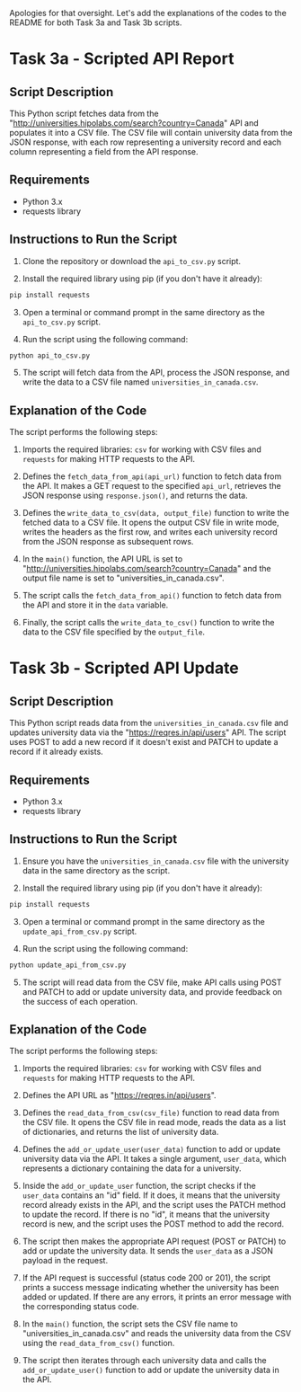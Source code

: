 Apologies for that oversight. Let's add the explanations of the codes to the README for both Task 3a and Task 3b scripts.

# Task 3a - Scripted API Report

## Script Description

This Python script fetches data from the "http://universities.hipolabs.com/search?country=Canada" API and populates it into a CSV file. The CSV file will contain university data from the JSON response, with each row representing a university record and each column representing a field from the API response.

## Requirements

- Python 3.x
- requests library

## Instructions to Run the Script

1. Clone the repository or download the `api_to_csv.py` script.

2. Install the required library using pip (if you don't have it already):

```bash
pip install requests
```

3. Open a terminal or command prompt in the same directory as the `api_to_csv.py` script.

4. Run the script using the following command:

```bash
python api_to_csv.py
```

5. The script will fetch data from the API, process the JSON response, and write the data to a CSV file named `universities_in_canada.csv`.

## Explanation of the Code

The script performs the following steps:

1. Imports the required libraries: `csv` for working with CSV files and `requests` for making HTTP requests to the API.

2. Defines the `fetch_data_from_api(api_url)` function to fetch data from the API. It makes a GET request to the specified `api_url`, retrieves the JSON response using `response.json()`, and returns the data.

3. Defines the `write_data_to_csv(data, output_file)` function to write the fetched data to a CSV file. It opens the output CSV file in write mode, writes the headers as the first row, and writes each university record from the JSON response as subsequent rows.

4. In the `main()` function, the API URL is set to "http://universities.hipolabs.com/search?country=Canada" and the output file name is set to "universities_in_canada.csv".

5. The script calls the `fetch_data_from_api()` function to fetch data from the API and store it in the `data` variable.

6. Finally, the script calls the `write_data_to_csv()` function to write the data to the CSV file specified by the `output_file`.

# Task 3b - Scripted API Update

## Script Description

This Python script reads data from the `universities_in_canada.csv` file and updates university data via the "https://reqres.in/api/users" API. The script uses POST to add a new record if it doesn't exist and PATCH to update a record if it already exists.

## Requirements

- Python 3.x
- requests library

## Instructions to Run the Script

1. Ensure you have the `universities_in_canada.csv` file with the university data in the same directory as the script.

2. Install the required library using pip (if you don't have it already):

```bash
pip install requests
```

3. Open a terminal or command prompt in the same directory as the `update_api_from_csv.py` script.

4. Run the script using the following command:

```bash
python update_api_from_csv.py
```

5. The script will read data from the CSV file, make API calls using POST and PATCH to add or update university data, and provide feedback on the success of each operation.

## Explanation of the Code

The script performs the following steps:

1. Imports the required libraries: `csv` for working with CSV files and `requests` for making HTTP requests to the API.

2. Defines the API URL as "https://reqres.in/api/users".

3. Defines the `read_data_from_csv(csv_file)` function to read data from the CSV file. It opens the CSV file in read mode, reads the data as a list of dictionaries, and returns the list of university data.

4. Defines the `add_or_update_user(user_data)` function to add or update university data via the API. It takes a single argument, `user_data`, which represents a dictionary containing the data for a university.

5. Inside the `add_or_update_user` function, the script checks if the `user_data` contains an "id" field. If it does, it means that the university record already exists in the API, and the script uses the PATCH method to update the record. If there is no "id", it means that the university record is new, and the script uses the POST method to add the record.

6. The script then makes the appropriate API request (POST or PATCH) to add or update the university data. It sends the `user_data` as a JSON payload in the request.

7. If the API request is successful (status code 200 or 201), the script prints a success message indicating whether the university has been added or updated. If there are any errors, it prints an error message with the corresponding status code.

8. In the `main()` function, the script sets the CSV file name to "universities_in_canada.csv" and reads the university data from the CSV using the `read_data_from_csv()` function.

9. The script then iterates through each university data and calls the `add_or_update_user()` function to add or update the university data in the API.
